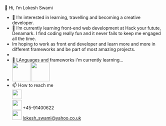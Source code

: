 👋 Hi, I’m Lokesh Swami
- 👀 I’m interested in learning, travelling and becoming a creative developer.
- 🌱 I’m currently learning front-end web development at Hack your futute, Denamark. I find coding really fun and it never fails to keep me engaged all the time. 
- Im hoping to work as front end developer and learn more and more in different frameworks and be part of most amazing projects.
- 
-  💞️ LAnguages and frameworks i'm currently learning...<br>
-  <img src="https://deltafonts.com/wp-content/uploads/HTML-5-Logo.jpg" width="60px"><img src="http://devlup.com/wp-content/uploads/2013/07/css-logo.jpg" width="60px" height="60px"> 
- 📫 How to reach me<br>
<a href="http://www.linkedin.com/in/lokesh-swami-a28515ba"><img src="https://sguru.org/wp-content/uploads/2018/02/linkedin-logo-hd-png-3.png" width="30px"></a><br>
<img src="https://www.logolynx.com/images/logolynx/95/95451b7384babe14ce5030badd7b0291.png" width="30px"> +45-91400622<br>
<img src="https://www.logolynx.com/images/logolynx/c7/c7076127e9f68296f973bd84b0a31bd8.png" width="30px"> lokesh_swami@yahoo.co.uk 


<!---
Lokesh-sw/Lokesh-sw is a ✨ special ✨ repository because its `README.md` (this file) appears on your GitHub profile.
You can click the Preview link to take a look at your changes.
--->
